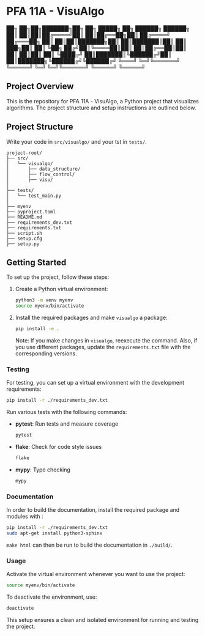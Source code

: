 # PFA 11A - VisuAlgo



██╗   ██╗██╗███████╗██╗   ██╗ █████╗ ██╗      ██████╗  ██████╗ 
██║   ██║██║██╔════╝██║   ██║██╔══██╗██║     ██╔════╝ ██╔═══██╗
██║   ██║██║███████╗██║   ██║███████║██║     ██║  ███╗██║   ██║
╚██╗ ██╔╝██║╚════██║██║   ██║██╔══██║██║     ██║   ██║██║   ██║
 ╚████╔╝ ██║███████║╚██████╔╝██║  ██║███████╗╚██████╔╝╚██████╔╝
  ╚═══╝  ╚═╝╚══════╝ ╚═════╝ ╚═╝  ╚═╝╚══════╝ ╚═════╝  ╚═════╝ 


## Project Overview

This is the repository for PFA 11A - VisuAlgo, a Python project that visualizes algorithms. The project structure and setup instructions are outlined below.

## Project Structure

Write your code in ```src/visualgo/``` and your tst in ```tests/```.

```
project-root/
├── src/
│   └── visualgo/
│       ├── data_structure/
│       ├── flow_control/
│       ├── visu/
│
├── tests/
│   └── test_main.py
│
├── myenv
├── pyproject.toml
├── README.md
├── requirements_dev.txt
├── requirements.txt
├── script.sh
├── setup.cfg
├── setup.py
```

## Getting Started

To set up the project, follow these steps:

1. Create a Python virtual environment:

    ```bash
    python3 -m venv myenv
    source myenv/bin/activate
    ```

2. Install the required packages and make `visualgo` a package:

    ```bash
    pip install -e .
    ```

    Note: If you make changes in `visualgo`, reexecute the command. Also, if you use different packages, update the `requirements.txt` file with the corresponding versions.

### Testing

For testing, you can set up a virtual environment with the development requirements:

```bash
pip install -r ./requirements_dev.txt
```

Run various tests with the following commands:

- **pytest**: Run tests and measure coverage
    ```bash
    pytest
    ```

- **flake**: Check for code style issues
    ```bash
    flake
    ```

- **mypy**: Type checking
    ```bash
    mypy
    ```

### Documentation

In order to build the documentation, install the required package and modules with :
```bash
pip install -r ./requirements_dev.txt
sudo apt-get install python3-sphinx
```


`make html` can then be run to build the documentation in `./build/`. 


### Usage

Activate the virtual environment whenever you want to use the project:

```bash
source myenv/bin/activate 
```

To deactivate the environment, use:

```bash
deactivate
```

This setup ensures a clean and isolated environment for running and testing the project.
